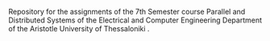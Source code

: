 Repository for the assignments of the 7th Semester course Parallel and Distributed Systems of the Electrical
and Computer Engineering Department of the Aristotle University of Thessaloniki . 

